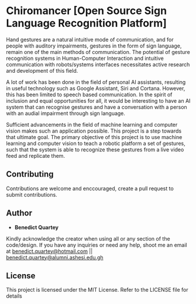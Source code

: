 # Chiromancer [Open Source Sign Language Recognition Platform]

Hand gestures are a natural intuitive mode of communication, and for people with auditory impairments, gestures in the form of sign language, remain one of the main methods of communication. The potential of gesture recognition systems in Human-Computer Interaction and intuitive communication with robots/systems interfaces necessitates active research and development of this field.

A lot of work has been done in the field of personal AI assistants, resulting in useful technology such as Google Assistant, Siri and Cortana. However, this has been limited to speech based communication. In the spirit of inclusion and equal opportunities for all, it would be interesting to have an AI system that can recognise gestures and have a conversation with a person with an audial impairment through sign language.

Sufficient advancements in the field of machine learning and computer vision makes such an application possible. This project is a step towards that ultimate goal. The primary objective of this project is to use machine learning and computer vision to teach a robotic platform a set of gestures, such that the system is able to recognize these gestures from a live video feed and replicate them.



## Contributing

Contributions are welcome and enccouraged, create a pull request to submit contributions.


## Author

* **Benedict Quartey** 

Kindly acknowledge the creator when using all or any section of the code/design. If you have any inquiries or need any help, shoot me an email at benedict.quartey@hotmail.com || benedict.quartey@alumni.ashesi.edu.gh

## License
This project is licensed under the MIT License. Refer to the LICENSE file for details

